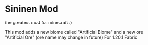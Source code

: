 # Sininen Mod
the greatest mod for minecraft :)

This mod adds a new biome called "Artificial Biome" and a new ore "Artificial Ore" (ore name may change in future)
For 1.20.1 Fabric
